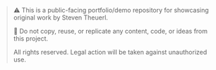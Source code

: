 > ⚠️ This is a public-facing portfolio/demo repository for showcasing original work by Steven Theuerl.
> 
> 🚫 Do not copy, reuse, or replicate any content, code, or ideas from this project.
> 
> All rights reserved. Legal action will be taken against unauthorized use.
